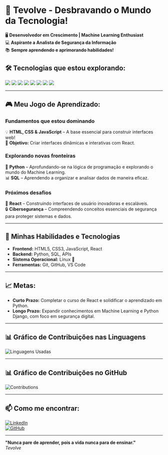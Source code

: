 # 🚀 Tevolve - Desbravando o Mundo da Tecnologia!

🖥️ **Desenvolvedor em Crescimento | Machine Learning Enthusiast**  
💻 **Aspirante a Analista de Segurança da Informação**  
📚 **Sempre aprendendo e aprimorando habilidades!**

## 🛠️ Tecnologias que estou explorando:

<span><img src="https://img.shields.io/badge/React-61DAFB?style=flat&logo=react&logoColor=black" /></span>
<span><img src="https://img.shields.io/badge/Node.js-339933?style=flat&logo=node.js&logoColor=white" /></span>
<span><img src="https://img.shields.io/badge/JavaScript-F7DF1E?style=flat&logo=javascript&logoColor=black" /></span>
<span><img src="https://img.shields.io/badge/CSS3-1572B6?style=flat&logo=css3&logoColor=white" /></span>
<span><img src="https://img.shields.io/badge/HTML5-E34F26?style=flat&logo=html5&logoColor=white" /></span>
<span><img src="https://img.shields.io/badge/Linux-FCC624?style=flat&logo=linux&logoColor=black" /></span>
<span><img src="https://img.shields.io/badge/SQL-4479A1?style=flat&logo=sqlite&logoColor=white" /></span>
<span><img src="https://img.shields.io/badge/Python-3776AB?style=flat&logo=python&logoColor=white" /></span>

---

## 🎮 Meu Jogo de Aprendizado:

### **Fundamentos que estou dominando**  
💡 **HTML, CSS & JavaScript** – A base essencial para construir interfaces web!  
🌟 **Objetivo:** Criar interfaces dinâmicas e interativas com React.

### **Explorando novas fronteiras**  
🧠 **Python** – Aprofundando-se na lógica de programação e explorando o mundo do Machine Learning.  
📊 **SQL** – Aprendendo a organizar e analisar dados de maneira eficaz.

### **Próximos desafios**  
🎯 **React** – Construindo interfaces de usuário inovadoras e escaláveis.  
🔒 **Cibersegurança** – Compreendendo conceitos essenciais de segurança para proteger sistemas e dados.

---

## 🎯 Minhas Habilidades e Tecnologias

- **Frontend:** HTML5, CSS3, JavaScript, React  
- **Backend:** Python, SQL, APIs  
- **Sistema Operacional:** Linux 🐧  
- **Ferramentas:** Git, GitHub, VS Code

---

## 📈 Metas:

- **Curto Prazo:** Completar o curso de React e solidificar o aprendizado em Python.  
- **Longo Prazo:** Expandir conhecimentos em Machine Learning e Python Django, com foco em segurança digital.

---

## 📊 Gráfico de Contribuições nas Linguagens

![Linguagens Usadas](https://github-readme-stats.vercel.app/api/top-langs/?username=tevolve&layout=compact&hide_title=true)

---

## 📊 Gráfico de Contribuições no GitHub

![Contributions](https://github-readme-stats.vercel.app/api?username=tevolve&show_icons=true&hide_title=true&count_private=true&hide=prs)

---

## 📫 Como me encontrar:

[![LinkedIn](https://img.shields.io/badge/LinkedIn-0077B5?style=flat&logo=linkedin&logoColor=white)](https://www.linkedin.com/in/tev0lv3)  
[![GitHub](https://img.shields.io/badge/GitHub-000000?style=flat&logo=github&logoColor=white)](https://github.com/tevolve)

---

**"Nunca pare de aprender, pois a vida nunca para de ensinar."**  
<em>Tevolve</em>
